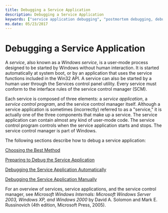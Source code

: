```yaml
---
title: Debugging a Service Application
description: Debugging a Service Application
keywords: ["service application debugging", "postmortem debugging, debugging service applications", "services"]
ms.date: 05/23/2017
---
```


# Debugging a Service Application


A *service*, also known as a *Windows service*, is a user-mode process designed to be started by Windows without human interaction. It is started automatically at system boot, or by an application that uses the service functions included in the Win32 API. A service can also be started by a human user through the Services control panel utility. Every service must conform to the interface rules of the service control manager (SCM).

Each service is composed of three elements: a *service application*, a *service control program*, and the service control manager itself. Although a service application is sometimes (incorrectly) referred to as a "service," it is actually one of the three components that make up a service. The service application can contain almost any kind of user-mode code. The service control program controls when the service application starts and stops. The service control manager is part of Windows.

The following sections describe how to debug a service application:

[Choosing the Best Method](choosing-the-best-method.md)

[Preparing to Debug the Service Application](preparing-to-debug-the-service-application.md)

[Debugging the Service Application Automatically](debugging-the-service-application-automatically.md)

[Debugging the Service Application Manually](debugging-the-service-application-manually.md)

For an overview of services, service applications, and the service control manager, see *Microsoft Windows Internals: Microsoft Windows Server 2003, Windows XP, and Windows 2000* by David A. Solomon and Mark E. Russinovich (4th edition, Microsoft Press, 2005).

 

 